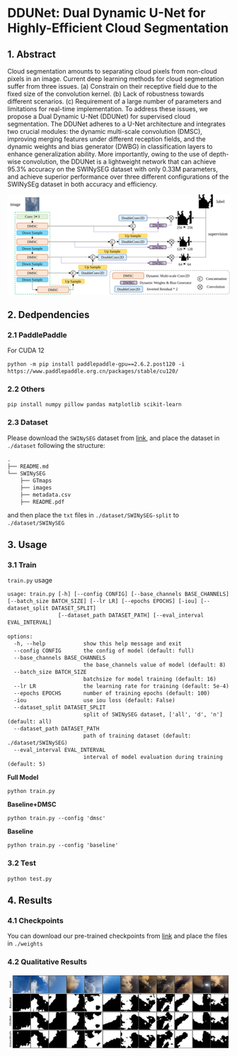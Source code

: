 # DDUNet: Dual Dynamic U-Net for Highly-Efficient Cloud Segmentation

## 1. Abstract

Cloud segmentation amounts to separating cloud pixels from non-cloud pixels in an image. Current deep learning methods for cloud segmentation suffer from three issues. (a) Constrain on their receptive field due to the fixed size of the convolution kernel. (b) Lack of robustness towards different scenarios. (c) Requirement of a large number of parameters and limitations for real-time implementation. To address these issues, we propose a Dual Dynamic U-Net (DDUNet) for supervised cloud segmentation. The DDUNet adheres to a U-Net architecture and integrates two crucial modules: the dynamic multi-scale convolution (DMSC), improving merging features under different reception fields, and the dynamic weights and bias generator (DWBG) in classification layers to enhance generalization ability. More importantly, owing to the use of depth-wise convolution, the DDUNet is a lightweight network that can achieve 95.3\% accuracy on the SWINySEG dataset with only 0.33M parameters, and achieve superior performance over three different configurations of the SWINySEg dataset in both accuracy and efficiency. 

![](./assets/ddunet-pipeline.svg)

## 2. Dedpendencies

### 2.1 PaddlePaddle

For CUDA 12

```
python -m pip install paddlepaddle-gpu==2.6.2.post120 -i https://www.paddlepaddle.org.cn/packages/stable/cu120/
```

### 2.2 Others

```
pip install numpy pillow pandas matplotlib scikit-learn 
```

### 2.3 Dataset

Please download the `SWINySEG` dataset from [link](https://vintage.winklerbros.net/swinyseg.html), and place the dataset in `./dataset` following the structure:

```
.
├── README.md
└── SWINySEG
    ├── GTmaps
    ├── images
    ├── metadata.csv
    ├── README.pdf

```

and then place the `txt` files in `./dataset/SWINySEG-split` to `./dataset/SWINySEG`

## 3. Usage

### 3.1 Train

`train.py` usage
```
usage: train.py [-h] [--config CONFIG] [--base_channels BASE_CHANNELS] [--batch_size BATCH_SIZE] [--lr LR] [--epochs EPOCHS] [-iou] [--dataset_split DATASET_SPLIT]
                [--dataset_path DATASET_PATH] [--eval_interval EVAL_INTERVAL]

options:
  -h, --help            show this help message and exit
  --config CONFIG       the config of model (default: full)
  --base_channels BASE_CHANNELS
                        the base_channels value of model (default: 8)
  --batch_size BATCH_SIZE
                        batchsize for model training (default: 16)
  --lr LR               the learning rate for training (default: 5e-4)
  --epochs EPOCHS       number of training epochs (default: 100)
  -iou                  use iou loss (default: False)
  --dataset_split DATASET_SPLIT
                        split of SWINySEG dataset, ['all', 'd', 'n'] (default: all)
  --dataset_path DATASET_PATH
                        path of training dataset (default: ./dataset/SWINySEG)
  --eval_interval EVAL_INTERVAL
                        interval of model evaluation during training (default: 5)
```

**Full Model**

```
python train.py
```

**Baseline+DMSC**

```
python train.py --config 'dmsc'
```

**Baseline**

```
python train.py --config 'baseline'
```

### 3.2 Test

```
python test.py
```

## 4. Results

### 4.1 Checkpoints

You can download our pre-trained checkpoints from [link](https://drive.google.com/drive/folders/1QayN1JY4SCkkT30h7lgRiLtbQVIZ0hth?usp=sharing) and place the files in `./weights`

### 4.2 Qualitative Results
![](./results/test_pred.svg)